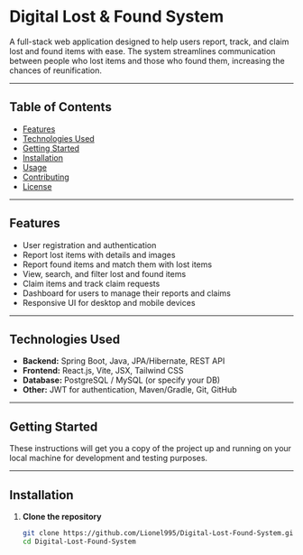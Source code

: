 # Digital Lost & Found System

A full-stack web application designed to help users report, track, and claim lost and found items with ease. The system streamlines communication between people who lost items and those who found them, increasing the chances of reunification.

---

## Table of Contents
- [Features](#features)  
- [Technologies Used](#technologies-used)  
- [Getting Started](#getting-started)  
- [Installation](#installation)  
- [Usage](#usage)  
- [Contributing](#contributing)  
- [License](#license)  

---

## Features

- User registration and authentication  
- Report lost items with details and images  
- Report found items and match them with lost items  
- View, search, and filter lost and found items  
- Claim items and track claim requests  
- Dashboard for users to manage their reports and claims  
- Responsive UI for desktop and mobile devices  

---

## Technologies Used

- **Backend:** Spring Boot, Java, JPA/Hibernate, REST API  
- **Frontend:** React.js, Vite, JSX, Tailwind CSS  
- **Database:** PostgreSQL / MySQL (or specify your DB)  
- **Other:** JWT for authentication, Maven/Gradle, Git, GitHub  

---

## Getting Started

These instructions will get you a copy of the project up and running on your local machine for development and testing purposes.

---

## Installation

1. **Clone the repository**  
   ```bash
   git clone https://github.com/Lionel995/Digital-Lost-Found-System.git
   cd Digital-Lost-Found-System
